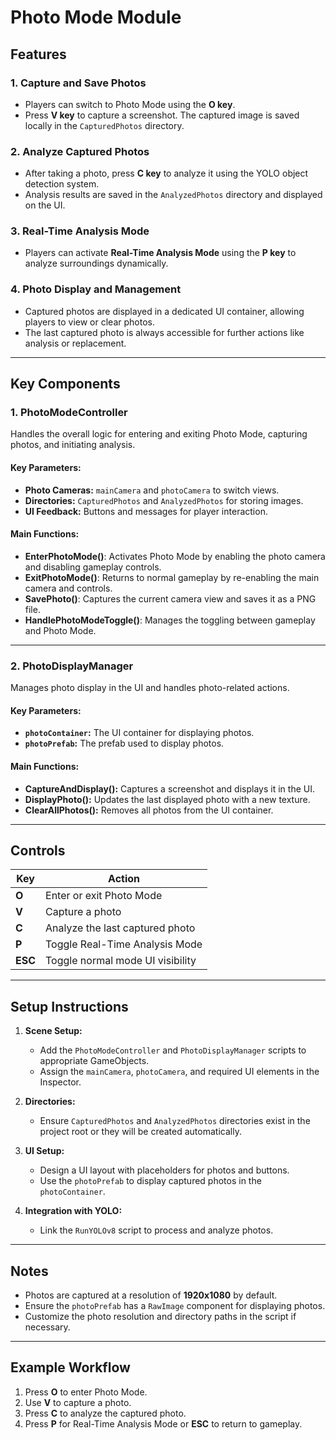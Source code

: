 # Photo Mode Module

## Features

### 1. Capture and Save Photos
- Players can switch to Photo Mode using the **O key**.
- Press **V key** to capture a screenshot. The captured image is saved locally in the `CapturedPhotos` directory.

### 2. Analyze Captured Photos
- After taking a photo, press **C key** to analyze it using the YOLO object detection system.
- Analysis results are saved in the `AnalyzedPhotos` directory and displayed on the UI.

### 3. Real-Time Analysis Mode
- Players can activate **Real-Time Analysis Mode** using the **P key** to analyze surroundings dynamically.

### 4. Photo Display and Management
- Captured photos are displayed in a dedicated UI container, allowing players to view or clear photos.
- The last captured photo is always accessible for further actions like analysis or replacement.

---

## Key Components

### 1. **PhotoModeController**
Handles the overall logic for entering and exiting Photo Mode, capturing photos, and initiating analysis.

#### Key Parameters:
- **Photo Cameras:** `mainCamera` and `photoCamera` to switch views.
- **Directories:** `CapturedPhotos` and `AnalyzedPhotos` for storing images.
- **UI Feedback:** Buttons and messages for player interaction.

#### Main Functions:
- **EnterPhotoMode()**: Activates Photo Mode by enabling the photo camera and disabling gameplay controls.
- **ExitPhotoMode()**: Returns to normal gameplay by re-enabling the main camera and controls.
- **SavePhoto()**: Captures the current camera view and saves it as a PNG file.
- **HandlePhotoModeToggle()**: Manages the toggling between gameplay and Photo Mode.

---

### 2. **PhotoDisplayManager**
Manages photo display in the UI and handles photo-related actions.

#### Key Parameters:
- **`photoContainer`:** The UI container for displaying photos.
- **`photoPrefab`:** The prefab used to display photos.

#### Main Functions:
- **CaptureAndDisplay():** Captures a screenshot and displays it in the UI.
- **DisplayPhoto():** Updates the last displayed photo with a new texture.
- **ClearAllPhotos():** Removes all photos from the UI container.

---

## Controls

| Key       | Action                                   |
|-----------|-----------------------------------------|
| **O**     | Enter or exit Photo Mode                |
| **V**     | Capture a photo                        |
| **C**     | Analyze the last captured photo         |
| **P**     | Toggle Real-Time Analysis Mode          |
| **ESC**   | Toggle normal mode UI visibility        |

---

## Setup Instructions

1. **Scene Setup:**
   - Add the `PhotoModeController` and `PhotoDisplayManager` scripts to appropriate GameObjects.
   - Assign the `mainCamera`, `photoCamera`, and required UI elements in the Inspector.

2. **Directories:**
   - Ensure `CapturedPhotos` and `AnalyzedPhotos` directories exist in the project root or they will be created automatically.

3. **UI Setup:**
   - Design a UI layout with placeholders for photos and buttons.
   - Use the `photoPrefab` to display captured photos in the `photoContainer`.

4. **Integration with YOLO:**
   - Link the `RunYOLOv8` script to process and analyze photos.

---

## Notes
- Photos are captured at a resolution of **1920x1080** by default.
- Ensure the `photoPrefab` has a `RawImage` component for displaying photos.
- Customize the photo resolution and directory paths in the script if necessary.

---

## Example Workflow
1. Press **O** to enter Photo Mode.
2. Use **V** to capture a photo.
3. Press **C** to analyze the captured photo.
4. Press **P** for Real-Time Analysis Mode or **ESC** to return to gameplay.
